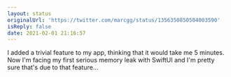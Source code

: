 ```yaml
---
layout: status
originalUrl: 'https://twitter.com/marcgg/status/1356350850504003590'
isReply: false
date: 2021-02-01 21:16:57
---
```


I added a trivial feature to my app, thinking that it would take me 5 minutes. Now I'm facing my first serious memory leak with SwiftUI and I'm pretty sure that's due to that feature...
